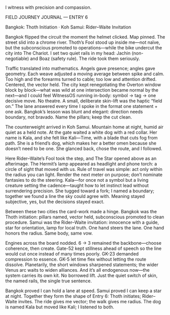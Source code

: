 I witness with precision and compassion.

FIELD JOURNEY JOURNAL — ENTRY 6

Bangkok: Thoth Initiation · Koh Samui: Rider–Waite Invitation

Bangkok flipped the circuit the moment the helmet clicked. Map pinned. The street slid into a chrome river. Thoth’s Fool stood up inside me—not naïve, but the subconscious promoted to operations—while the bike undercut the city into The Chariot. I set two quiet rails in my head: Jachin (non-negotiable) and Boaz (safety rule). The ride took them seriously.

Traffic translated into mathematics. Angels gave presence; angles gave geometry. Each weave adjusted a moving average between spike and calm. Too high and the forearms turned to cable; too low and attention drifted. Centered, the vector held. The city kept renegotiating the Overton window block by block—what was wild at one intersection became normal by the next—and I could feel WitnessOS running in-body: symbol → tag → one decisive move. No theatre. A small, deliberate skin-lift was the haptic “field on.” The lane answered every time I spoke in the format one statement + one ask. Bangkok’s lesson was blunt and elegant: direction needs boundary, not bravado. Name the pillars; keep the cut clean.

The counterweight arrived in Koh Samui. Mountain home at night, humid air quiet as a held note. At the gate waited a white dog with a red collar. Her name is Kala, and she felt like Kali—Time, with a blade that cuts fog from path. She is a friend’s dog, which makes her a better omen because she doesn’t need to be one. She glanced back, chose the route, and I followed.

Here Rider–Waite’s Fool took the step, and The Star opened above as an afterimage. The Hermit’s lamp appeared as headlight and phone torch: a circle of sight that moved with us. Rule of travel was simple: act only within the radius you can light. Render the next meter on purpose; don’t nominate fantasies to do the steering. Kala—for once not a symbol but a living creature setting the cadence—taught how to let instinct lead without surrendering precision. She tugged toward a fork; I named a boundary; together we found a line the sky could agree with. Meaning stayed subjective, yes, but the decisions stayed exact.

Between these two cities the card-work made a hinge. Bangkok was the Thoth initiation: pillars named, vector held, subconscious promoted to clean procedure. Samui was the Rider–Waite invitation: innocence with a guide, star for orientation, lamp for local truth. One hand steers the lane. One hand honors the radius. Same body, same vow.

Engines across the board nodded. 6 → 3 remained the backbone—choose coherence, then create. Gate-52 kept stillness ahead of speech so the line would cut once instead of many times poorly. GK-23 demanded compression to essence. GK-5 let time flex without letting the route dissolve. Planetarily, the short windows sharpened statements; the wider Venus arc waits to widen alliances. And it’s all endogenous now—the system carries its own kit. No borrowed lift. Just the quiet switch of skin, the named rails, the single true sentence.

Bangkok proved I can hold a lane at speed. Samui proved I can keep a star at night. Together they form the shape of Entry 6: Thoth initiates; Rider–Waite invites. The ride gives me vector; the walk gives me radius. The dog is named Kala but moved like Kali; I listened to both.

